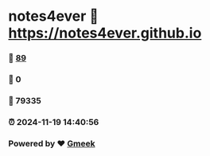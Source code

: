 # notes4ever :link: https://notes4ever.github.io 
### :page_facing_up: [89](https://notes4ever.github.io/tag.html) 
### :speech_balloon: 0 
### :hibiscus: 79335 
### :alarm_clock: 2024-11-19 14:40:56 
### Powered by :heart: [Gmeek](https://github.com/Meekdai/Gmeek)
